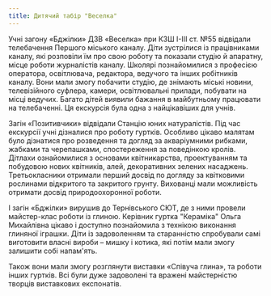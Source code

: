 ```yaml
---
title: Дитячий табір "Веселка"
---
```


Учні загону «Бджілки» ДЗВ «Веселка» при КЗШ І-ІІІ ст. №55 відвідали телебачення Першого міського каналу. Діти зустрілися із працівниками каналу, які розповіли їм про свою роботу та показали студію й апаратну, місце роботи журналістів каналу. Школярі познайомилися з професією оператора, освітлювача, редактора, ведучого та інших робітників каналу. Вони мали змогу побачити студію, де знімають міські новини, телевізійного суфлера, камери, освітлювальні прилади, побувати на місці ведучих. Багато дітей виявили бажання в майбутньому працювати на телебаченні. Ця екскурсія була одна з найцікавіших для учнів.

<slideshow id="_/72157669112680651" />

Загін «Позитивчики» відвідали Станцію юних натуралістів. Під час екскурсії учні дізналися про роботу гуртків. Особливо цікаво малятам було дізнатися про розведення та догляд за акваріумними рибками, жабками та черепашками, спостереження за поведінкою кролів. Дітлахи ознайомилися з основами квітникарства, проектуванням та побудовою нових квітників, алей, декоративних зелених насаджень. Третьокласники отримали перший досвід по догляду за квітковими рослинами відкритого та закритого грунту. Вихованці мали можливість отримати досвід природоохоронної роботи.

<slideshow id="_/72157667035595204" />

І загін «Бджілки» вирушив до Тернівського СЮТ, де з ними провели майстер-клас роботи із глиною. Керівник гуртка "Кераміка" Ольга Михайлівна цікаво і доступно познайомила з технікою виконання глиняної іграшки. Діти із задоволенням та старанністю спробували самі виготовити власні вироби – мишку і котика, які потім мали змогу залишити собі напам'ять.

Також вони мали змогу розглянути виставки «Співуча глина», та роботи інших гуртків. Всі були дуже задоволені та вражені майстерністю творців виставкових експонатів.

<slideshow id="_/72157669223112541" />
